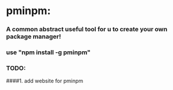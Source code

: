 # pminpm: 
### A common abstract useful tool for u to create your own package manager! 
### use "npm install -g pminpm"
### TODO:
####1. add website for pminpm 
